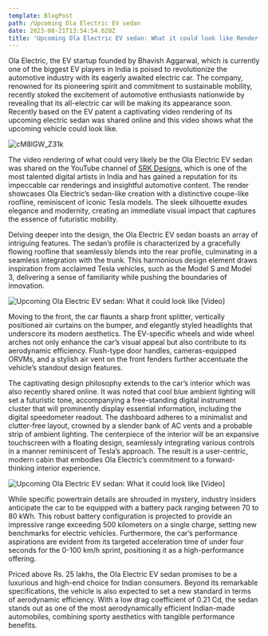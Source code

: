 ```yaml
---
template: BlogPost
path: /Upcoming Ola Electric EV sedan
date: 2023-08-21T13:54:54.620Z
title: 'Upcoming Ola Electric EV sedan: What it could look like Render.'
---
```

Ola Electric, the EV startup founded by Bhavish Aggarwal, which is currently one of the biggest EV players in India is poised to revolutionize the automotive industry with its eagerly awaited electric car. The company, renowned for its pioneering spirit and commitment to sustainable mobility, recently stoked the excitement of automotive enthusiasts nationwide by revealing that its all-electric car will be making its appearance soon. Recently based on the EV patent a captivating video rendering of its upcoming electric sedan was shared online and this video shows what the upcoming vehicle could look like.



![cM8lGW_Z31k](https://img.youtube.com/vi/cM8lGW_Z31k/sddefault.jpg)



The video rendering of what could very likely be the Ola Electric EV sedan was shared on the YouTube channel of [SRK Designs](https://www.youtube.com/watch?v=cM8lGW_Z31k), which is one of the most talented digital artists in India and has gained a reputation for its impeccable car renderings and insightful automotive content. The render showcases Ola Electric’s sedan-like creation with a distinctive coupe-like roofline, reminiscent of iconic Tesla models. The sleek silhouette exudes elegance and modernity, creating an immediate visual impact that captures the essence of futuristic mobility.

Delving deeper into the design, the Ola Electric EV sedan boasts an array of intriguing features. The sedan’s profile is characterized by a gracefully flowing roofline that seamlessly blends into the rear profile, culminating in a seamless integration with the trunk. This harmonious design element draws inspiration from acclaimed Tesla vehicles, such as the Model S and Model 3, delivering a sense of familiarity while pushing the boundaries of innovation.

![Upcoming Ola Electric EV sedan: What it could look like \[Video\]](https://www.cartoq.com/wp-content/uploads/2023/08/Ola-Electric-EV-Car-design-render.jpg)

Moving to the front, the car flaunts a sharp front splitter, vertically positioned air curtains on the bumper, and elegantly styled headlights that underscore its modern aesthetics. The EV-specific wheels and wide wheel arches not only enhance the car’s visual appeal but also contribute to its aerodynamic efficiency. Flush-type door handles, cameras-equipped ORVMs, and a stylish air vent on the front fenders further accentuate the vehicle’s standout design features.

The captivating design philosophy extends to the car’s interior which was also recently shared online. It was noted that cool blue ambient lighting will set a futuristic tone, accompanying a free-standing digital instrument cluster that will prominently display essential information, including the digital speedometer readout. The dashboard adheres to a minimalist and clutter-free layout, crowned by a slender bank of AC vents and a probable strip of ambient lighting. The centerpiece of the interior will be an expansive touchscreen with a floating design, seamlessly integrating various controls in a manner reminiscent of Tesla’s approach. The result is a user-centric, modern cabin that embodies Ola Electric’s commitment to a forward-thinking interior experience.

![Upcoming Ola Electric EV sedan: What it could look like \[Video\]](https://www.cartoq.com/wp-content/uploads/2022/08/OLA-EV-CAR-2.jpeg)

While specific powertrain details are shrouded in mystery, industry insiders anticipate the car to be equipped with a battery pack ranging between 70 to 80 kWh. This robust battery configuration is projected to provide an impressive range exceeding 500 kilometers on a single charge, setting new benchmarks for electric vehicles. Furthermore, the car’s performance aspirations are evident from its targeted acceleration time of under four seconds for the 0-100 km/h sprint, positioning it as a high-performance offering.

Priced above Rs. 25 lakhs, the Ola Electric EV sedan promises to be a luxurious and high-end choice for Indian consumers. Beyond its remarkable specifications, the vehicle is also expected to set a new standard in terms of aerodynamic efficiency. With a low drag coefficient of 0.21 Cd, the sedan stands out as one of the most aerodynamically efficient Indian-made automobiles, combining sporty aesthetics with tangible performance benefits.

